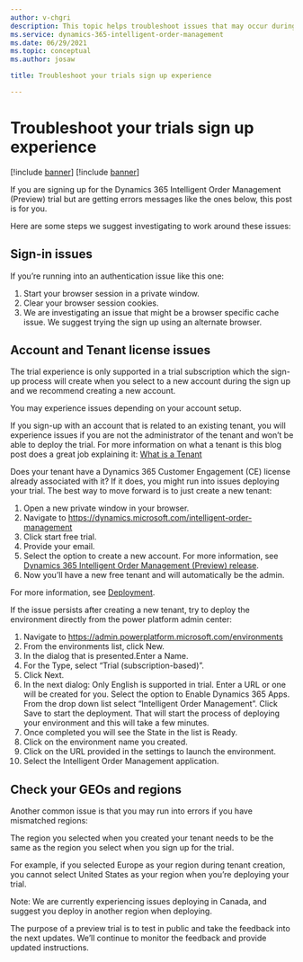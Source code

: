 ```yaml
---
author: v-chgri
description: This topic helps troubleshoot issues that may occur during sign up for the Microsoft Dynamics 365 Intelligent Order Management (Preview) trial.
ms.service: dynamics-365-intelligent-order-management
ms.date: 06/29/2021
ms.topic: conceptual
ms.author: josaw

title: Troubleshoot your trials sign up experience

---
```


# Troubleshoot your trials sign up experience

[!include [banner](includes/banner.md)]
[!include [banner](includes/preview-banner.md)]

If you are signing up for the Dynamics 365 Intelligent Order Management (Preview) trial but are getting errors messages like the ones below, this post is for you.

Here are some steps we suggest investigating to work around these issues:

## Sign-in issues

If you’re running into an authentication issue like this one:

1. Start your browser session in a private window.
1. Clear your browser session cookies.
1. We are investigating an issue that might be a browser specific cache issue. We suggest trying the sign up using an alternate browser.


## Account and Tenant license issues

The trial experience is only supported in a trial subscription which the sign-up process will create when you select to a new account during the sign up and we recommend creating a new account.

You may experience issues depending on your account setup.

If you sign-up with an account that is related to an existing tenant, you will experience issues if you are not the administrator of the tenant and won’t be able to deploy the trial. For more information on what a tenant is this blog post does a great job explaining it: [What is a Tenant](https://powerbi.microsoft.com/blog/what-is-a-tenant/)

Does your tenant have a Dynamics 365 Customer Engagement (CE) license already associated with it? If it does, you might run into issues deploying your trial. The best way to move forward is to just create a new tenant:

1. Open a new private window in your browser.
1. Navigate to https://dynamics.microsoft.com/intelligent-order-management
1. Click start free trial.
1. Provide your email.
1. Select the option to create a new account. For more information, see [Dynamics 365 Intelligent Order Management (Preview) release](https://community.dynamics.com/365/dynamics-365-intelligent-order-management/b/dynamics-365-intelligent-order-management-blog/posts/dynamics-365-intelligent-order-management-preview-release).
1. Now you’ll have a new free tenant and will automatically be the admin.

For more information, see [Deployment](deploy.md).

If the issue persists after creating a new tenant, try to deploy the environment directly from the power platform admin center:

1. Navigate to https://admin.powerplatform.microsoft.com/environments
1. From the environments list, click New.
1. In the dialog that is presented.Enter a Name.
1. For the Type, select “Trial (subscription-based)”.
1. Click Next.
1. In the next dialog: Only English is supported in trial. Enter a URL or one will be created for you. Select the option to Enable Dynamics 365 Apps. From the drop down list select “Intelligent Order Management”. Click Save to start the deployment. That will start the process of deploying your environment and this will take a few minutes.
1. Once completed you will see the State in the list is Ready.
1. Click on the environment name you created.
1. Click on the URL provided in the settings to launch the environment.
1. Select the Intelligent Order Management application.


## Check your GEOs and regions

Another common issue is that you may run into errors if you have mismatched regions:

The region you selected when you created your tenant needs to be the same as the region you select when you sign up for the trial.

For example, if you selected Europe as your region during tenant creation, you cannot select United States as your region when you’re deploying your trial.

Note: We are currently experiencing issues deploying in Canada, and suggest you deploy in another region when deploying.

The purpose of a preview trial is to test in public and take the feedback into the next updates. We’ll continue to monitor the feedback and provide updated instructions.
